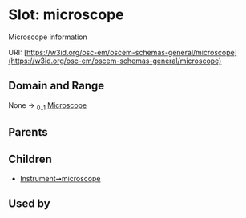 
# Slot: microscope

Microscope information

URI: [https://w3id.org/osc-em/oscem-schemas-general/microscope](https://w3id.org/osc-em/oscem-schemas-general/microscope)


## Domain and Range

None &#8594;  <sub>0..1</sub> [Microscope](Microscope.md)

## Parents


## Children

 *  [Instrument➞microscope](Instrument_microscope.md)

## Used by

